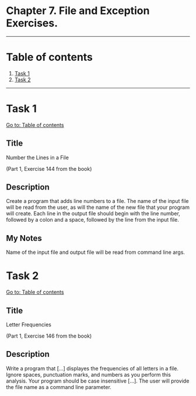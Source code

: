 # Chapter 7. File and Exception Exercises.

---

# Table of contents

1. [Task 1](#task-1)
2. [Task 2](#task-2)

---

# Task 1

[Go to: Table of contents](#table-of-contents)

## Title

Number the Lines in a File

(Part 1, Exercise 144 from the book)

## Description

Create a program that adds line numbers to a file. The name of the input file will be read from the user, as will the name of the new file that your program will create. Each line in the output file should begin with the line number, followed by a colon and a space, followed by the line from the input file.

## My Notes

Name of the input file and output file will be read from command line args.

# Task 2

[Go to: Table of contents](#table-of-contents)

## Title

Letter Frequencies

(Part 1, Exercise 146 from the book)

## Description

Write a program that [...] displayes the frequencies of all letters in a file. Ignore spaces, punctuation marks, and numbers as you perform this analysis. Your program should be case insensitive [...]. The user will provide the file name as a command line parameter.
